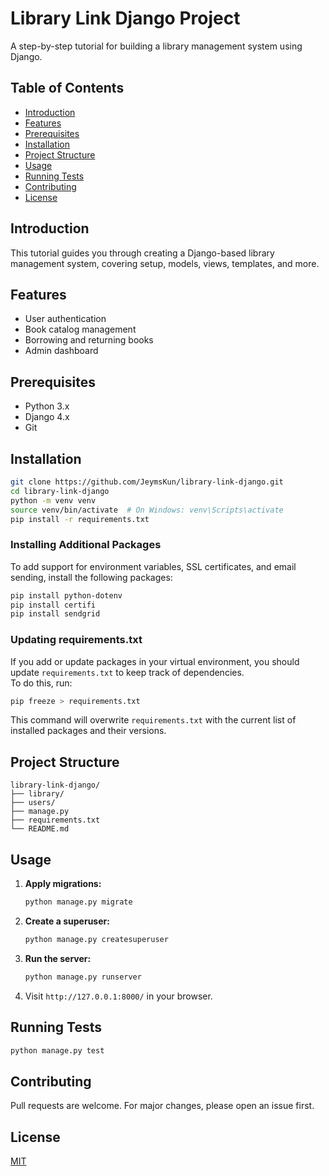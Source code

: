 # Library Link Django Project

A step-by-step tutorial for building a library management system using Django.

## Table of Contents

- [Introduction](#introduction)
- [Features](#features)
- [Prerequisites](#prerequisites)
- [Installation](#installation)
- [Project Structure](#project-structure)
- [Usage](#usage)
- [Running Tests](#running-tests)
- [Contributing](#contributing)
- [License](#license)

## Introduction

This tutorial guides you through creating a Django-based library management system, covering setup, models, views, templates, and more.

## Features

- User authentication
- Book catalog management
- Borrowing and returning books
- Admin dashboard

## Prerequisites

- Python 3.x
- Django 4.x
- Git

## Installation

```bash
git clone https://github.com/JeymsKun/library-link-django.git
cd library-link-django
python -m venv venv
source venv/bin/activate  # On Windows: venv\Scripts\activate
pip install -r requirements.txt
```

### Installing Additional Packages

To add support for environment variables, SSL certificates, and email sending, install the following packages:

```bash
pip install python-dotenv
pip install certifi
pip install sendgrid
```

### Updating requirements.txt

If you add or update packages in your virtual environment, you should update `requirements.txt` to keep track of dependencies.  
To do this, run:

```bash
pip freeze > requirements.txt
```

This command will overwrite `requirements.txt` with the current list of installed packages and their versions.

## Project Structure

```
library-link-django/
├── library/
├── users/
├── manage.py
├── requirements.txt
└── README.md
```

## Usage

1. **Apply migrations:**
   ```bash
   python manage.py migrate
   ```
2. **Create a superuser:**
   ```bash
   python manage.py createsuperuser
   ```
3. **Run the server:**
   ```bash
   python manage.py runserver
   ```
4. Visit `http://127.0.0.1:8000/` in your browser.

## Running Tests

```bash
python manage.py test
```

## Contributing

Pull requests are welcome. For major changes, please open an issue first.

## License

[MIT](LICENSE)
